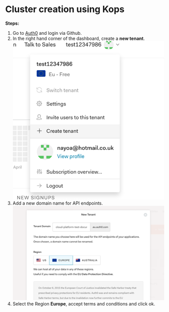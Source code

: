 # Cluster creation using Kops

**Steps:**
1. Go to [Auth0](https://auth0.com/) and login via Github.
2. In the right hand corner of the dashboard, create a **new tenant**.
![new_tenant](images/new_tenant.png)
3. Add a new domain name for API endpoints. 
![new_domain](images/new_domain.png)
4. Select the Region **Europe**, accept terms and conditions and click ok. 
